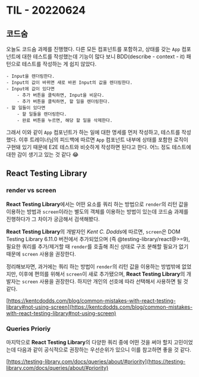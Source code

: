 # TIL - 20220624

## 코드숨

오늘도 코드숨 과제를 진행했다. 다른 모든 컴포넌트를 포함하고, 상태를 갖는 `App` 컴포넌트에 대한 테스트를 작성했는데 기능이 많다 보니 BDD(describe - context - it) 패턴으로 테스트를 작성하는 게 쉽지 않았다.

```
- Input을 렌더링한다.
- Input의 값이 바뀌면 새로 바뀐 Input의 값을 렌더링한다.
- Input에 값이 있다면
    - 추가 버튼을 클릭하면, Input을 비운다.
    - 추가 버튼을 클릭하면, 할 일을 렌더링한다.
- 할 일들이 있다면
    - 할 일들을 렌더링한다.
    - 완료 버튼을 누르면, 해당 할 일을 삭제한다.
```

그래서 이와 같이 `App` 컴포넌트가 하는 일에 대한 명세를 먼저 작성하고, 테스트를 작성했다. 이후 트레이너님의 피드백에 따르면 `App` 컴포넌트 내부에 상태를 포함한 로직이 구현돼 있기 때문에 E2E 테스트와 비슷하게 작성하면 된다고 한다. 어느 정도 테스트에 대한 감이 생기고 있는 것 같다 😂

## React Testing Library

### render vs screen

**React Testing Library**에서는 어떤 요소를 쿼리 하는 방법으로 `render`의 리턴 값을 이용하는 방법과 `screen`이라는 별도의 객체를 이용하는 방법이 있는데 코드숨 과제를 진행하다가 그 차이가 궁금해서 검색해봤다.

**React Testing Library**의 개발자인 *Kent C. Dodds*에 따르면, `screen`은 DOM Testing Library 6.11.0 버전에서 추가되었으며 (즉 @testing-library/react@>=9), 필요한 쿼리를 추가/제거할 때 `render`를 호출해 최신 상태로 구조 분해할 필요가 없기 때문에 `screen` 사용을 권장한다.

정리해보자면, 과거에는 쿼리 하는 방법이 `render`의 리턴 값을 이용하는 방법밖에 없었지만, 이후에 편의를 위해서 `screen`이 새로 추가됐으며, **React Testing Library**의 개발자는 `screen` 사용을 권장한다. 하지만 개인의 선호에 따라 선택해서 사용하면 될 것 같다.

[https://kentcdodds.com/blog/common-mistakes-with-react-testing-library#not-using-screen](https://kentcdodds.com/blog/common-mistakes-with-react-testing-library#not-using-screen)

### Queries Prioriy

마지막으로 **React Testing Library**의 다양한 쿼리 중에 어떤 것을 써야 할지 고민이었는데 다음과 같이 공식적으로 권장하는 우선순위가 있으니 이를 참고하면 좋을 것 같다.

[https://testing-library.com/docs/queries/about/#priority](https://testing-library.com/docs/queries/about/#priority)
